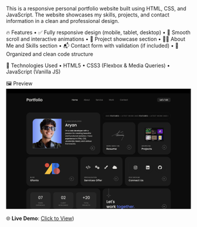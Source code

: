 This is a responsive personal portfolio website built using HTML, CSS, and JavaScript. The website showcases my skills, projects, and contact information in a clean and professional design.

🔥 Features
	•	✅ Fully responsive design (mobile, tablet, desktop)
	•	🎯 Smooth scroll and interactive animations
	•	💼 Project showcase section
	•	🙋‍♂️ About Me and Skills section
	•	📬 Contact form with validation (if included)
	•	📁 Organized and clean code structure

🚀 Technologies Used
	•	HTML5
	•	CSS3 (Flexbox & Media Queries)
	•	JavaScript (Vanilla JS)

🖼️ Preview
![Screenshot](screenshot.png)

🌐 **Live Demo**: [Click to View](https://indexportfolio-omega.vercel.app/))
